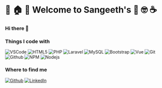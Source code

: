 # :tada: :house: :star2: Welcome to Sangeeth's :muscle: :nerd_face: :coffee:

### Hi there 👋

<h3>Things I code with</h3>
<p>

<img alt="VSCode" src="https://img.shields.io/badge/-VS%20Code-blue?style=flat-sqauare&logo=visualstudio" />

<img alt="HTML5" src="https://img.shields.io/badge/-HTML5-E34F26?style=flat-sqauare&logo=visualstudio" />

<img alt="PHP" src="https://img.shields.io/badge/-PHP-white?style=flat-sqauare&logo=php" />

<img alt="Laravel" src="https://img.shields.io/badge/-Laravel-black?style=flat-sqauare&logo=laravel" />

<img alt="MySQL" src="https://img.shields.io/badge/-MySQL-F9A03C?style=flat-sqauare&logo=laravel" />

<img alt="Bootstrap" src="https://img.shields.io/badge/-Bootstrap-pink?style=flat-sqauare&logo=Bootstrap" />

<img alt="Vue" src="https://img.shields.io/badge/-Vue.js-blueviolet?style=flat-sqauare&logo=Vue.js" />

<img alt="Git" src="https://img.shields.io/badge/-Git-F05032?style=flat-sqauare&logo=Git" />

<img alt="Github" src="https://img.shields.io/badge/-GitHub-grey?style=flat-sqauare&logo=Github" />

<img alt="NPM" src="https://img.shields.io/badge/-npm-CB3837?style=flat-sqauare&logo=npm" />

<img alt="Nodejs" src="https://img.shields.io/badge/-Nodejs-43853d?style=flat-square&logo=Node.js&logoColor=white" />

</p>
<h3>Where to find me</h3>
<p><a href="https://github.com/sangeethkc" target="_blank"><img alt="Github" src="https://img.shields.io/badge/GitHub-%2312100E.svg?&style=for-the-badge&logo=Github&logoColor=white" /></a>  <a href="https://www.linkedin.com/in/sangeethkc" target="_blank"><img alt="LinkedIn" src="https://img.shields.io/badge/linkedin-%230077B5.svg?&style=for-the-badge&logo=linkedin&logoColor=white" /></a>
</p>


<!--
**sangeethkc/sangeethkc** is a ✨ _special_ ✨ repository because its `README.md` (this file) appears on your GitHub profile.

Here are some ideas to get you started:

- 🔭 I’m currently working on ...
- 🌱 I’m currently learning ...
- 👯 I’m looking to collaborate on ...
- 🤔 I’m looking for help with ...
- 💬 Ask me about ...
- 📫 How to reach me: ...
- 😄 Pronouns: ...
- ⚡ Fun fact: ...
-->
